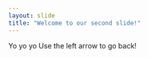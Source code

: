 ```yaml
---
layout: slide
title: "Welcome to our second slide!"
---
```

Yo yo yo
Use the left arrow to go back!
